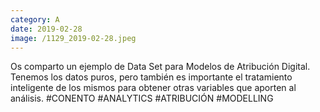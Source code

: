 ```yaml
--- 
category: A 
date: 2019-02-28 
image: /1129_2019-02-28.jpeg 
--- 
```


Os comparto un ejemplo de Data Set para Modelos de Atribución Digital. Tenemos los datos puros, pero también es importante el tratamiento inteligente de los mismos para obtener otras variables que aporten al análisis. #CONENTO #ANALYTICS #ATRIBUCIÓN #MODELLING
